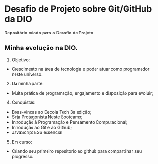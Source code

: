 # Desafio de Projeto sobre Git/GitHub da DIO
Repositório criado para o Desafio de Projeto

## Minha evolução na DIO.
 1. Objetivo:
  - Crescimento na área de tecnologia e poder atuar como programador neste universo. 
 2. Da minha parte:
  -  Muita prática de programação, engajamento e disposição para evoluir;
 4. Conquistas:
  - Boas-vindas ao Decola Tech 3a edição;
  - Seja Protagonista Neste Bootcamp;
  - Introdução à Programação e Pensamento Computacional;
  - Introdução ao Git e ao Github;
  - JavaScript ES6 essencial.
 5. Em curso:
  - Criando seu primeiro repositorio no github para compartilhar seu progresso.